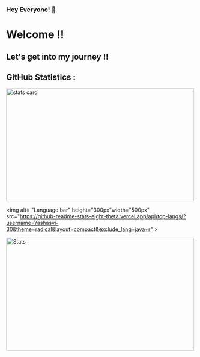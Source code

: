 ### Hey Everyone! 🌙

<h1> Welcome !! </h1>
<h2> Let's get into my journey !!</h2>

## GitHub Statistics :

<img alt= "stats card" height="300px" width="500" src="https://github-readme-streak-stats.herokuapp.com/?user=Yashasvi-30&theme=radical">

<img alt= "Language bar" height="300px"width="500px" src="https://github-readme-stats-eight-theta.vercel.app/api/top-langs/?username=Yashasvi-30&theme=radical&layout=compact&exclude_lang=java+r" >

<img alt="Stats " height="300px" width="500" src="https://github-readme-stats.vercel.app/api?username=Yashasvi-30&count_private=true&theme=radical&show_icons=true" >



